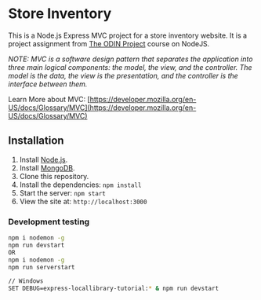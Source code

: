 # Store Inventory

This is a Node.js Express MVC project for a store inventory website. It is a project assignment from [The ODIN Project](https://www.theodinproject.com/lessons/nodejs-inventory-application) course on NodeJS.

_NOTE: MVC is a software design pattern that separates the application into three main logical components: the model, the view, and the controller. The model is the data, the view is the presentation, and the controller is the interface between them._

Learn More about MVC: [https://developer.mozilla.org/en-US/docs/Glossary/MVC](https://developer.mozilla.org/en-US/docs/Glossary/MVC)

## Installation

1. Install [Node.js](https://nodejs.org/en/download/).
2. Install [MongoDB](https://docs.mongodb.com/manual/installation/).
3. Clone this repository.
4. Install the dependencies: `npm install`
5. Start the server: `npm start`
6. View the site at: `http://localhost:3000`

### Development testing

```bash
npm i nodemon -g
npm run devstart
OR
npm i nodemon -g
npm run serverstart

// Windows
SET DEBUG=express-locallibrary-tutorial:* & npm run devstart
```
